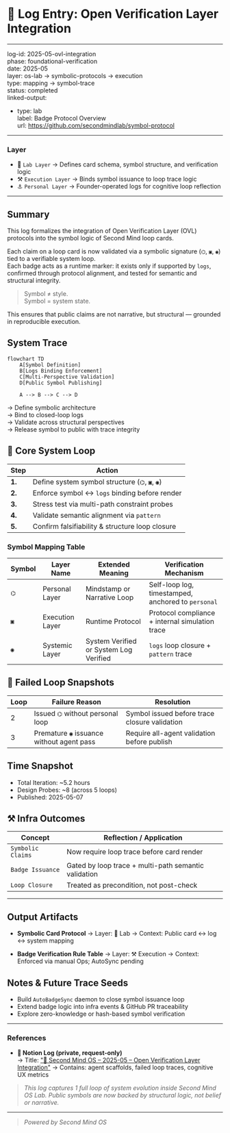 # 📃 Log Entry: Open Verification Layer Integration

---
log-id: 2025-05-ovl-integration  
phase: foundational-verification  
date: 2025-05  
layer: os-lab → symbolic-protocols → execution  
type: mapping → symbol-trace  
status: completed  
linked-output:  
  - type: lab  
    label: Badge Protocol Overview  
    url: https://github.com/secondmindlab/symbol-protocol  
---

### Layer

- 🧱 `Lab Layer` → Defines card schema, symbol structure, and verification logic
- ⚒️ `Execution Layer` → Binds symbol issuance to loop trace logic
- ⚓ `Personal Layer` → Founder-operated logs for cognitive loop reflection

---

## Summary

This log formalizes the integration of Open Verification Layer (OVL) protocols into the symbol logic of Second Mind loop cards.

Each claim on a loop card is now validated via a symbolic signature (`⌬`, `▣`, `◉`) tied to a verifiable system loop.  
Each badge acts as a runtime marker: it exists only if supported by `logs`, confirmed through protocol alignment, and tested for semantic and structural integrity.

> Symbol ≠ style.  
> Symbol = system state.

This ensures that public claims are not narrative, but structural — grounded in reproducible execution.

## System Trace

```mermaid
flowchart TD
    A[Symbol Definition]
    B[Logs Binding Enforcement]
    C[Multi-Perspective Validation]
    D[Public Symbol Publishing]

    A --> B --> C --> D
```

→ Define symbolic architecture  
→ Bind to closed-loop logs  
→ Validate across structural perspectives  
→ Release symbol to public with trace integrity

## 🔁 Core System Loop

| Step   | Action                                          |
| ------ | ----------------------------------------------- |
| **1.** | Define system symbol structure (`⌬`, `▣`, `◉`)  |
| **2.** | Enforce symbol ↔ `logs` binding before render   |
| **3.** | Stress test via multi-path constraint probes    |
| **4.** | Validate semantic alignment via `pattern`       |
| **5.** | Confirm falsifiability & structure loop closure |

### Symbol Mapping Table

| Symbol | Layer Name      | Extended Meaning                       | Verification Mechanism                             |
| ------ | --------------- | -------------------------------------- | -------------------------------------------------- |
| `⌬`    | Personal Layer  | Mindstamp or Narrative Loop            | Self-loop log, timestamped, anchored to `personal` |
| `▣`    | Execution Layer | Runtime Protocol                       | Protocol compliance + internal simulation trace    |
| `◉`    | Systemic Layer  | System Verified or System Log Verified | `logs` loop closure + `pattern` trace              |

## 🚫 Failed Loop Snapshots

| Loop | Failure Reason                            | Resolution                                    |
| ---- | ----------------------------------------- | --------------------------------------------- |
| 2    | Issued `⌬` without personal loop          | Symbol issued before trace closure validation |
| 3    | Premature `◉` issuance without agent pass | Require all-agent validation before publish   |

## Time Snapshot

- Total Iteration: \~5.2 hours
- Design Probes: \~8 (across 5 loops)
- Published: 2025-05-07

## ⚒️ Infra Outcomes

| Concept           | Reflection / Application                             |
| ----------------- | ---------------------------------------------------- |
| `Symbolic Claims` | Now require loop trace before card render            |
| `Badge Issuance`  | Gated by loop trace + multi-path semantic validation |
| `Loop Closure`    | Treated as precondition, not post-check              |

---

## Output Artifacts

- **Symbolic Card Protocol**
  → Layer: 🧱 Lab
  → Context: Public card ↔ log ↔ system mapping

- **Badge Verification Rule Table**
  → Layer: ⚒️ Execution
  → Context: Enforced via manual Ops; AutoSync pending

## Notes & Future Trace Seeds

- Build `AutoBadgeSync` daemon to close symbol issuance loop
- Extend badge logic into infra events & GitHub PR traceability
- Explore zero-knowledge or hash-based symbol verification

---

### References

- **📃 Notion Log (private, request-only)**  
  → Title: ["📃 Second Mind OS – 2025-05 – Open Verification Layer Integration"](https://secondmindlab.notion.site/Logs-2025-05-OvlIntegration-1ecaf5f3c08f8064a75bf489990f69cf)
  → Contains: agent scaffolds, failed loop traces, cognitive UX metrics

> _This log captures 1 full loop of system evolution inside Second Mind OS Lab.
> Public symbols are now backed by structural logic, not belief or narrative._


---

> _Powered by Second Mind OS_
